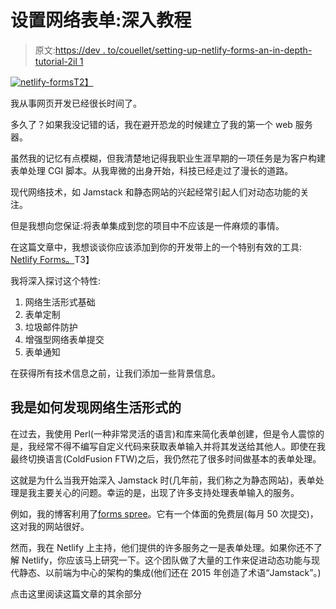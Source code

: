 # 设置网络表单:深入教程

> 原文:[https://dev . to/couellet/setting-up-netlify-forms-an-in-depth-tutorial-2il 1](https://dev.to/couellet/setting-up-netlify-forms-an-in-depth-tutorial-2il1)

[![netlify-forms](../Images/3b9d8098815f0823c65445ecd90ab3e7.png)T2】](https://res.cloudinary.com/practicaldev/image/fetch/s--LdfmjzPl--/c_limit%2Cf_auto%2Cfl_progressive%2Cq_auto%2Cw_880/https://snipcart.com/media/205513/netlify-forms.png)

我从事网页开发已经很长时间了。

多久了？如果我没记错的话，我在避开恐龙的时候建立了我的第一个 web 服务器。

虽然我的记忆有点模糊，但我清楚地记得我职业生涯早期的一项任务是为客户构建表单处理 CGI 脚本。从我卑微的出身开始，科技已经走过了漫长的道路。

现代网络技术，如 Jamstack 和静态网站的兴起经常引起人们对动态功能的关注。

但是我想向您保证:将表单集成到您的项目中不应该是一件麻烦的事情。

在这篇文章中，我想谈谈你应该添加到你的开发带上的一个特别有效的工具: [Netlify Forms。](https://www.netlify.com/products/forms/)T3】

我将深入探讨这个特性:

1.  网络生活形式基础
2.  表单定制
3.  垃圾邮件防护
4.  增强型网络表单提交
5.  表单通知

在获得所有技术信息之前，让我们添加一些背景信息。

## 我是如何发现网络生活形式的

在过去，我使用 Perl(一种非常灵活的语言)和库来简化表单创建，但是令人震惊的是，我经常不得不编写自定义代码来获取表单输入并将其发送给其他人。即使在我最终切换语言(ColdFusion FTW)之后，我仍然花了很多时间做基本的表单处理。

这就是为什么当我开始深入 Jamstack 时(几年前，我们称之为静态网站)，表单处理是我主要关心的问题。幸运的是，出现了许多支持处理表单输入的服务。

例如，我的博客利用了[forms spree](https://formspree.io/)。它有一个体面的免费层(每月 50 次提交)，这对我的网站很好。

然而，我在 Netlify 上主持，他们提供的许多服务之一是表单处理。如果你还不了解 Netlify，你应该马上研究一下。这个团队做了大量的工作来促进动态功能与现代静态、以前端为中心的架构的集成(他们还在 2015 年创造了术语“Jamstack”。)

点击这里阅读这篇文章的其余部分